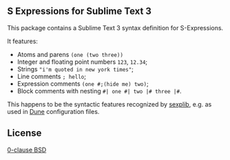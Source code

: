 S Expressions for Sublime Text 3
--------------------------------

This package contains a Sublime Text 3 syntax definition for S-Expressions.

It features:
  * Atoms and parens `(one (two three))`
  * Integer and floating point numbers `123`, `12.34`;
  * Strings `"i'm quoted in new york times"`;
  * Line comments `; hello`;
  * Expression comments `(one #;(hide me) two)`;
  * Block comments with nesting `#| one #| two |# three |#`.

This happens to be the syntactic features recognized by [sexplib][], e.g. as used
in [Dune][] configuration files.

[sexplib]: https://github.com/janestreet/sexplib
[dune]: https://github.com/ocaml/dune

License
-------

[0-clause BSD](LICENSE-0BSD.txt)
